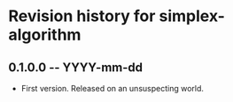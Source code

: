 # Revision history for simplex-algorithm

## 0.1.0.0 -- YYYY-mm-dd

* First version. Released on an unsuspecting world.
